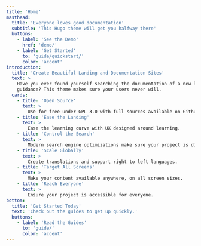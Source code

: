 ```yaml
---
title: 'Home'
masthead:
  title: 'Everyone loves good documentation'
  subtitle: 'This Hugo theme will get you halfway there'
  buttons:
    - label: 'See the Demo'
      href: 'demo/'
    - label: 'Get Started'
      to: 'guide/quickstart/'
      color: 'accent'
introduction:
  title: 'Create Beautiful Landing and Documentation Sites'
  text: >
    Have you ever found yourself searching the documentation of a new library for
    guidance? This theme makes sure your users never will.
  cards:
    - title: 'Open Source'
      text: >
        Use for free under GPL 3.0 with full sources available on Github.
    - title: 'Ease the Landing'
      text: >
        Ease the learning curve with UX designed around learning.
    - title: 'Control the Search'
      text: >
        Modern search engine optimizations make sure your project is discoverable.
    - title: 'Scale Globally'
      text: >
        Create translations and support right to left languages.
    - title: 'Target All Screens'
      text: >
        Make your content available anywhere, on all screen sizes.
    - title: 'Reach Everyone'
      text: >
        Ensure your project is accessible for everyone.
bottom:
  title: 'Get Started Today'
  text: 'Check out the guides to get up quickly.'
  buttons:
    - label: 'Read the Guides'
      to: 'guide/'
      color: 'accent'
---
```

